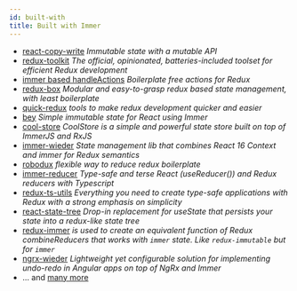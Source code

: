 ```yaml
---
id: built-with
title: Built with Immer
---
```


<center>
<div data-ea-publisher="immerjs" data-ea-type="image" class="horizontal bordered"></div>
</center>

- [react-copy-write](https://github.com/aweary/react-copy-write) _Immutable state with a mutable API_
- [redux-toolkit](https://github.com/reduxjs/redux-toolkit) _The official, opinionated, batteries-included toolset for efficient Redux development_
- [immer based handleActions](https://gist.github.com/kitze/fb65f527803a93fb2803ce79a792fff8) _Boilerplate free actions for Redux_
- [redux-box](https://github.com/anish000kumar/redux-box) _Modular and easy-to-grasp redux based state management, with least boilerplate_
- [quick-redux](https://github.com/jeffreyyoung/quick-redux) _tools to make redux development quicker and easier_
- [bey](https://github.com/jamiebuilds/bey) _Simple immutable state for React using Immer_
- [cool-store](https://github.com/Maxvien/cool-store) _CoolStore is a simple and powerful state store built on top of ImmerJS and RxJS_
- [immer-wieder](https://github.com/drcmda/immer-wieder#readme) _State management lib that combines React 16 Context and immer for Redux semantics_
- [robodux](https://github.com/neurosnap/robodux) _flexible way to reduce redux boilerplate_
- [immer-reducer](https://github.com/epeli/immer-reducer) _Type-safe and terse React (useReducer()) and Redux reducers with Typescript_
- [redux-ts-utils](https://github.com/knpwrs/redux-ts-utils) _Everything you need to create type-safe applications with Redux with a strong emphasis on simplicity_
- [react-state-tree](https://github.com/suchipi/react-state-tree) _Drop-in replacement for useState that persists your state into a redux-like state tree_
- [redux-immer](https://github.com/salvoravida/redux-immer) _is used to create an equivalent function of Redux combineReducers that works with `immer` state. Like `redux-immutable` but for `immer`_
- [ngrx-wieder](https://github.com/nilsmehlhorn/ngrx-wieder) _Lightweight yet configurable solution for implementing undo-redo in Angular apps on top of NgRx and Immer_
- ... and [many more](https://www.npmjs.com/browse/depended/immer)
